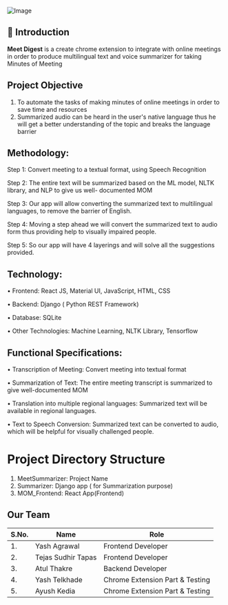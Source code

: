 ![Image](https://socialify.git.ci/Tejas1510/Team-MOM/image?description=1&forks=1&issues=1&language=1&owner=1&pattern=Brick%20Wall&pulls=1&stargazers=1&theme=Dark)

## 📌 Introduction

<b>Meet Digest</b> is a create chrome extension to integrate with online meetings in order to produce multilingual text and voice summarizer for taking Minutes of Meeting

## Project Objective

1. To automate the tasks of making minutes of online meetings in order to save time and resources
2. Summarized audio can be heard in the user's native language thus he will get a better understanding of
the topic and breaks the language barrier

## Methodology:

Step 1: Convert meeting to a textual format, using Speech Recognition

Step 2: The entire text will be summarized based on the ML model, NLTK library, and NLP to give us well-
documented MOM

Step 3: Our app will allow converting the summarized text to multilingual languages, to remove the barrier of
English.

Step 4: Moving a step ahead we will convert the summarized text to audio form thus providing help to visually
impaired people.

Step 5: So our app will have 4 layerings and will solve all the suggestions provided.

## Technology:

• Frontend: React JS, Material UI, JavaScript, HTML, CSS

• Backend: Django ( Python REST Framework)

• Database: SQLite

• Other Technologies: Machine Learning, NLTK Library, Tensorflow

## Functional Specifications:

• Transcription of Meeting: Convert meeting into textual format

• Summarization of Text: The entire meeting transcript is summarized to give well-documented MOM

• Translation into multiple regional languages: Summarized text will be available in regional languages.

• Text to Speech Conversion: Summarized text can be converted to audio, which will be helpful for
visually challenged people.

# Project Directory Structure

1. MeetSummarizer: Project Name
2. Summarizer: Django app ( for Summarization purpose)
3. MOM_Frontend: React App(Frontend)

## Our Team
| S.No. | Name                      | Role                      |                                      
| ----- | --------------------------| ------------------------- | 
| 1.    | Yash Agrawal              | Frontend Developer        |                                                      
| 2.    | Tejas Sudhir Tapas        | Frontend Developer               |                                                      
| 3.    | Atul Thakre               | Backend Developer         |                                                      
| 4.    | Yash Telkhade             | Chrome Extension Part & Testing |                                                      
| 5.    | Ayush Kedia               | Chrome Extension Part & Testing  |                          

